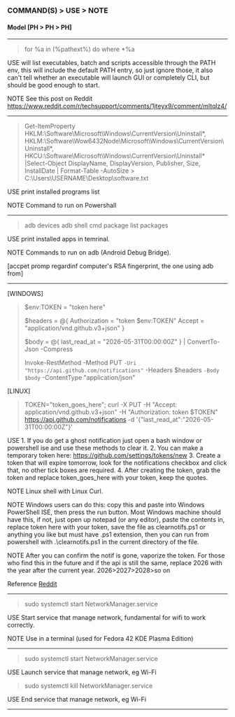 ### COMMAND(S) > USE > NOTE

#### Model [PH > PH > PH]

----

> for %a in (%pathext%) do where *%a

USE will list executables, batch and scripts accessible through the PATH env, this will include the default PATH entry, so just ignore those, it also can't tell whether an executable will launch GUI or completely CLI, but should be good enough to start.

NOTE See this post on Reddit https://www.reddit.com/r/techsupport/comments/1jteyx9/comment/mltqlz4/

----

> Get-ItemProperty HKLM:\Software\Microsoft\Windows\CurrentVersion\Uninstall\*, HKLM:\Software\Wow6432Node\Microsoft\Windows\CurrentVersion\Uninstall\*, HKCU:\Software\Microsoft\Windows\CurrentVersion\Uninstall\* |Select-Object DisplayName, DisplayVersion, Publisher, Size, InstallDate | Format-Table -AutoSize > C:\Users\USERNAME\Desktop\software.txt

USE print installed programs list

NOTE Command to run on Powershall

----

> adb devices
> adb shell cmd package list packages   

USE print installed apps in temrinal.

NOTE Commands to run on adb (Android Debug Bridge). 

[accpet promp regardinf computer's RSA fingerprint, the one using adb from]

----

[WINDOWS]
> $env:TOKEN  = "token here"
>
> $headers = @{
>    Authorization = "token $env:TOKEN"
>    Accept        = "application/vnd.github.v3+json"
>}
>
>$body = @{ last_read_at = "2026-05-31T00:00:00Z" } | ConvertTo-Json -Compress
>
>Invoke-RestMethod -Method PUT `
>    -Uri "https://api.github.com/notifications" `
>    -Headers $headers `
>    -Body $body `
>    -ContentType "application/json"

[LINUX]
> TOKEN="token_goes_here"; curl -X PUT -H "Accept: application/vnd.github.v3+json" -H "Authorization: token $TOKEN" https://api.github.com/notifications -d '{"last_read_at":"2026-05-31T00:00:00Z"}'

USE 1. If you do get a ghost notification just open a bash window or powershell ise and use these methods to clear it.
    2. You can make a temporary token here: https://github.com/settings/tokens/new
    3. Create a token that will expire tomorrow, look for the notifications checkbox and click that, no other tick boxes are required.
    4. After creating the token, grab the token and replace token_goes_here with your token, keep the quotes.

NOTE Linux shell with Linux Curl.

NOTE Windows users can do this: copy this and paste into Windows PowerShell ISE, then press the run button. Most Windows machine should have this, if not, just open up notepad (or any editor), paste the contents in, replace token here with your token, save the file as clearnotifs.ps1 or anything you like but must have .ps1 extension, then you can run from powershell with .\clearnotifs.ps1 in the current directory of the file.

NOTE After you can confirm the notif is gone, vaporize the token.
     For those who find this in the future and if the api is still the same, replace 2026 with the year after the current year. 2026>2027>2028>so on

Reference [Reddit](https://www.reddit.com/r/github/comments/1npc0kw/in_recent_phishing_wave_a_ton_of_people_will_have/)

----

> sudo systemctl start NetworkManager.service

USE Start service that manage network, fundamental for wifi to work correctly.  

NOTE Use in a terminal (used for Fedora 42 KDE Plasma Edition)

-----

> sudo systemctl start NetworkManager.service

USE Launch service that manage network, eg Wi-Fi

> sudo systemctl kill NetworkManager.service

USE End service that manage network, eg Wi-Fi

----



> >  >





























































































































































